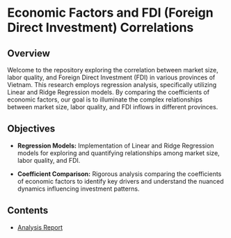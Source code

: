 # Economic Factors and FDI (Foreign Direct Investment) Correlations

## Overview

Welcome to the repository exploring the correlation between market size, labor quality, and Foreign Direct Investment (FDI) in various provinces of Vietnam. This research employs regression analysis, specifically utilizing Linear and Ridge Regression models. By comparing the coefficients of economic factors, our goal is to illuminate the complex relationships between market size, labor quality, and FDI inflows in different provinces.

## Objectives

- **Regression Models:** Implementation of Linear and Ridge Regression models for exploring and quantifying relationships among market size, labor quality, and FDI.

- **Coefficient Comparison:** Rigorous analysis comparing the coefficients of economic factors to identify key drivers and understand the nuanced dynamics influencing investment patterns.

## Contents

- [Analysis Report](https://github.com/gurher/fdi-analysis/blob/main/Final_Report.ipynb)
